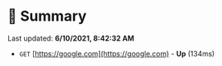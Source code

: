 # 📖 Summary
Last updated: **6/10/2021, 8:42:32 AM**

- `GET` [https://google.com](https://google.com) - **Up** (134ms)
